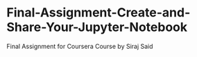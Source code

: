 # Final-Assignment-Create-and-Share-Your-Jupyter-Notebook
Final Assignment for Coursera Course by Siraj Said
